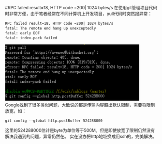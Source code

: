 #RPC failed result=18, HTTP code =200| 1024 bytes/s
在使用git管理项目代码时非常方便，由于笔者经常在不同计算机上开发项目，pull代码时突然报异常：  

	RPC failed result=18, HTTP code =200| 1024 bytes/s
	fatal: The remote end hang up unexceptedly
	fatal: early EOF
 	fatal: index-pack failed
![Project Structure](https://raw.githubusercontent.com/avenwu/blogs/master/blog/resources/git_pull_remote_hang_exception.png)  
Google找到了很多类似问题，大致说的都是传输内容超出默认限制，需要将限制放宽，如：  

	git config --global http.postBuffer 524288000

这里的524288000估计是byte为单位等于500M。但是即使放宽了限制仍然没有解决我遇到的问题，异常仍然在。
实在没办把http地址换成用ssh的，完美解决。


